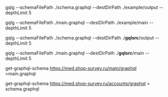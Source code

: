 
gqlg --schemaFilePath ./schema.graphql --destDirPath ./example/output --depthLimit 5

gqlg --schemaFilePath ./main.graphql --destDirPath ./example/main --depthLimit 5

gqlg --schemaFilePath ./schema.graphql --destDirPath ./__gqlsrc__/output --depthLimit 5

gqlg --schemaFilePath ./main.graphql --destDirPath ./__gqlsrc__/main --depthLimit 5


get-graphql-schema https://med.shop-survey.ru/main/graphql >main.graphql

get-graphql-schema https://med.shop-survey.ru/accounts/graphql > schema.graphql